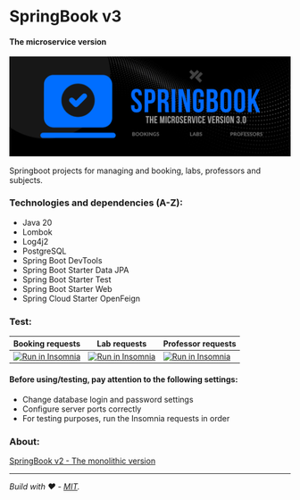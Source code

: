 
# SpringBook v3
#### The microservice version

![banner](https://github.com/OseiasYC/SpringBook-v3/blob/main/banner.png)

Springboot projects for managing and booking, labs, professors and subjects.

### Technologies and dependencies (A-Z):
* Java 20
* Lombok
* Log4j2
* PostgreSQL
* Spring Boot DevTools
* Spring Boot Starter Data JPA
* Spring Boot Starter Test
* Spring Boot Starter Web
* Spring Cloud Starter OpenFeign

### Test:
| Booking requests | Lab requests | Professor requests |
|---|---|---|
| [![Run in Insomnia](https://insomnia.rest/images/run.svg)](https://insomnia.rest/run/?label=Booking%20requests%20http&uri=https%3A%2F%2Fraw.githubusercontent.com%2FOseiasYC%2FSpringBook-v3%2Fmain%2Fbooking-service%2Fhttp-booking-service-insomnia.json) | [![Run in Insomnia](https://insomnia.rest/images/run.svg)](https://insomnia.rest/run/?label=Lab%20requests%20http&uri=https%3A%2F%2Fraw.githubusercontent.com%2FOseiasYC%2FSpringBook-v3%2Fmain%2Flab-service%2Fhttp-lab-service-insomnia.json) | [![Run in Insomnia](https://insomnia.rest/images/run.svg)](https://insomnia.rest/run/?label=Professor%20requests%20http&uri=https%3A%2F%2Fraw.githubusercontent.com%2FOseiasYC%2FSpringBook-v3%2Fmain%2Fprofessor-service%2Fhttp-professor-service-insomnia.json) |

#### Before using/testing, pay attention to the following settings:
  - Change database login and password settings
  - Configure server ports correctly
  - For testing purposes, run the Insomnia requests in order

### About:
[SpringBook v2 - The monolithic version](https://github.com/OseiasYC/SpringBook/tree/main)

---
 _Build with ❤️ - [MIT](https://github.com/OseiasYC/SpringBook-v3/blob/main/LICENSE)._
